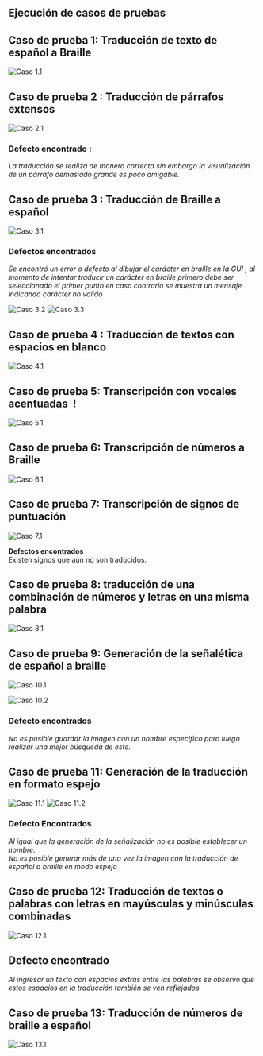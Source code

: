 ## Ejecución de casos de pruebas  
  
## Caso de prueba 1: Traducción de texto de español a Braille

![Caso 1.1](./images/caso1.1.png)  
  
  
## Caso de prueba 2 : Traducción de párrafos extensos

![Caso 2.1](./images/caso2.1.png)  

### Defecto encontrado :
*La traducción se realiza de manera correcta sin embargo la visualización de un párrafo demasiado grande es poco amigable.*
  
## Caso de prueba 3 : Traducción de Braille a español

![Caso 3.1](./images/caso3.1.png)

### Defectos encontrados
*Se encontró un error o defecto al dibujar el carácter en braille en la GUI , al momento de intentar traducir un carácter en braille primero debe ser seleccionado el primer punto en caso contrario se muestra un mensaje indicando carácter no valido*
  
![Caso 3.2](./images/caso3.2.png)
![Caso 3.3](./images/caso3.3.png)
  
## Caso de prueba 4 : Traducción de textos con espacios en blanco

  
![Caso 4.1](./images/caso4.1.png)
  
  
## Caso de prueba 5: Transcripción con vocales acentuadas  !

![Caso 5.1](./images/caso5.1.png)

## Caso de prueba 6: Transcripción de números a Braille

![Caso 6.1](./images/caso6.1.png)
  
## Caso de prueba 7: Transcripción de signos de puntuación 
  
![Caso 7.1](./images/caso7.1.png)
  
**Defectos encontrados**  
Existen signos que aún no son traducidos.  
  
  
## Caso de prueba 8: traducción de una combinación de números y letras en una misma palabra  

![Caso 8.1](./images/caso8.1.png)


## Caso de prueba 9: Generación de la señalética de español a braille

![Caso 10.1](./images/caso10.1.png)


  ![Caso 10.2](./images/caso10.2.png)
### Defecto encontrados
  
*No es posible guardar la imagen con un nombre especifico para luego realizar una mejor búsqueda de este.*


## Caso de prueba 11: Generación de la traducción en formato espejo  
  

  ![Caso 11.1](./images/caso11.1.png)
![Caso 11.2](./images/caso11.2.png)


### Defecto Encontrados

*Al igual que la generación de la señalización no es posible establecer un nombre.  
No es posible generar más de una vez la imagen con la traducción de español a braille en modo espejo*

## Caso de prueba 12: Traducción de textos o palabras con letras en mayúsculas y minúsculas combinadas
![Caso 12.1](./images/caso12.1.png)
## Defecto encontrado  
  
*Al ingresar un texto con espacios extras entre las palabras se observo que estos espacios en la traducción también se ven reflejados.*
  
## Caso de prueba 13: Traducción de números de braille a español
![Caso 13.1](./images/caso13.1.png)
  
